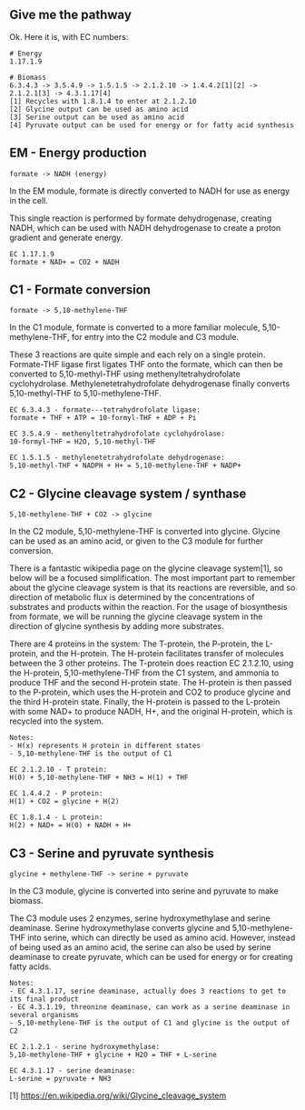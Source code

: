 
## Give me the pathway
Ok. Here it is, with EC numbers:

```
# Energy 
1.17.1.9

# Biomass
6.3.4.3 -> 3.5.4.9 -> 1.5.1.5 -> 2.1.2.10 -> 1.4.4.2[1][2] -> 2.1.2.1[3] -> 4.3.1.17[4]
[1] Recycles with 1.8.1.4 to enter at 2.1.2.10
[2] Glycine output can be used as amino acid
[3] Serine output can be used as amino acid
[4] Pyruvate output can be used for energy or for fatty acid synthesis

```


## EM - Energy production

`formate -> NADH (energy)`

In the EM module, formate is directly converted to NADH for use as energy in the cell.

This single reaction is performed by formate dehydrogenase, creating NADH, which can be used with NADH dehydrogenase to create a proton gradient and generate energy. 

```
EC 1.17.1.9
formate + NAD+ = CO2 + NADH
```

## C1 - Formate conversion
`formate -> 5,10-methylene-THF`

In the C1 module, formate is converted to a more familiar molecule, 5,10-methylene-THF, for entry into the C2 module and C3 module. 

These 3 reactions are quite simple and each rely on a single protein. Formate-THF ligase first ligates THF onto the formate, which can then be converted to 5,10-methyl-THF using methenyltetrahydrofolate cyclohydrolase. Methylenetetrahydrofolate dehydrogenase finally converts 5,10-methyl-THF to 5,10-methylene-THF.

```
EC 6.3.4.3 - formate---tetrahydrofolate ligase:
formate + THF + ATP = 10-formyl-THF + ADP + Pi

EC 3.5.4.9 - methenyltetrahydrofolate cyclohydrolase:
10-formyl-THF = H2O, 5,10-methyl-THF

EC 1.5.1.5 - methylenetetrahydrofolate dehydrogenase:
5,10-methyl-THF + NADPH + H+ = 5,10-methylene-THF + NADP+

```

## C2 - Glycine cleavage system / synthase

`5,10-methylene-THF + CO2 -> glycine`

In the C2 module, 5,10-methylene-THF is converted into glycine. Glycine can be used as an amino acid, or given to the C3 module for further conversion.

There is a fantastic wikipedia page on the glycine cleavage system[1], so below will be a focused simplification. The most important part to remember about the glycine cleavage system is that its reactions are reversible, and so direction of metabolic flux is determined by the concentrations of substrates and products within the reaction. For the usage of biosynthesis from formate, we will be running the glycine cleavage system in the direction of glycine synthesis by adding more substrates. 

There are 4 proteins in the system: The T-protein, the P-protein, the L-protein, and the H-protein. The H-protein facilitates transfer of molecules between the 3 other proteins. The T-protein does reaction EC 2.1.2.10, using the H-protein, 5,10-methylene-THF from the C1 system, and ammonia to produce THF and the second H-protein state. The H-protein is then passed to the P-protein, which uses the H-protein and CO2 to produce glycine and the third H-protein state. Finally, the H-protein is passed to the L-protein with some NAD+ to produce NADH, H+, and the original H-protein, which is recycled into the system. 

```
Notes:
- H(x) represents H protein in different states
- 5,10-methylene-THF is the output of C1

EC 2.1.2.10 - T protein:
H(0) + 5,10-methylene-THF + NH3 = H(1) + THF

EC 1.4.4.2 - P protein:
H(1) + CO2 = glycine + H(2)

EC 1.8.1.4 - L protein:
H(2) + NAD+ = H(0) + NADH + H+
```

## C3 - Serine and pyruvate synthesis

`glycine + methylene-THF -> serine + pyruvate`

In the C3 module, glycine is converted into serine and pyruvate to make biomass.

The C3 module uses 2 enzymes, serine hydroxymethylase and serine deaminase. Serine hydroxymethylase converts glycine and 5,10-methylene-THF into serine, which can directly be used as amino acid. However, instead of being used as an amino acid, the serine can also be used by serine deaminase to create pyruvate, which can be used for energy or for creating fatty acids.

```
Notes:
- EC 4.3.1.17, serine deaminase, actually does 3 reactions to get to its final product
- EC 4.3.1.19, threonine deaminase, can work as a serine deaminase in several organisms
- 5,10-methylene-THF is the output of C1 and glycine is the output of C2

EC 2.1.2.1 - serine hydroxymethylase:
5,10-methylene-THF + glycine + H2O = THF + L-serine

EC 4.3.1.17 - serine deaminase:
L-serine = pyruvate + NH3
```

[1] https://en.wikipedia.org/wiki/Glycine_cleavage_system
